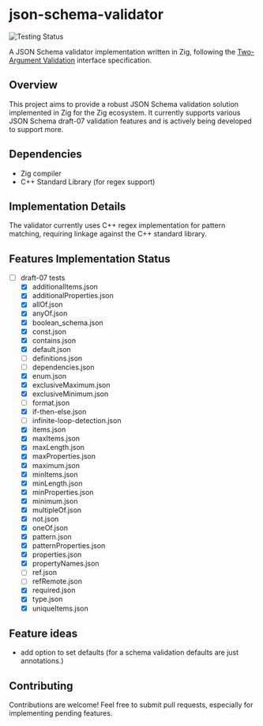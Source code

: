 # json-schema-validator

![Testing Status](https://github.com/pascalPost/json-schema-validator/actions/workflows/zig.yml/badge.svg)

A JSON Schema validator implementation written in Zig, following the [Two-Argument Validation](https://json-schema.org/implementers/interfaces#two-argument-validation) interface specification.

## Overview

This project aims to provide a robust JSON Schema validation solution implemented in Zig for the Zig ecosystem. It currently supports various JSON Schema draft-07 validation features and is actively being developed to support more.

## Dependencies

- Zig compiler
- C++ Standard Library (for regex support)

## Implementation Details

The validator currently uses C++ regex implementation for pattern matching, requiring linkage against the C++ standard library.

## Features Implementation Status

- [ ] draft-07 tests
  - [x] additionalItems.json
  - [x] additionalProperties.json
  - [x] allOf.json
  - [x] anyOf.json
  - [x] boolean_schema.json
  - [x] const.json
  - [x] contains.json
  - [x] default.json
  - [ ] definitions.json
  - [ ] dependencies.json
  - [x] enum.json
  - [x] exclusiveMaximum.json
  - [x] exclusiveMinimum.json
  - [ ] format.json
  - [x] if-then-else.json
  - [ ] infinite-loop-detection.json
  - [x] items.json
  - [x] maxItems.json
  - [x] maxLength.json
  - [x] maxProperties.json
  - [x] maximum.json
  - [x] minItems.json
  - [x] minLength.json
  - [x] minProperties.json
  - [x] minimum.json
  - [x] multipleOf.json
  - [x] not.json
  - [x] oneOf.json
  - [x] pattern.json
  - [x] patternProperties.json
  - [x] properties.json
  - [x] propertyNames.json
  - [ ] ref.json
  - [ ] refRemote.json
  - [x] required.json
  - [x] type.json
  - [x] uniqueItems.json

## Feature ideas

- add option to set defaults (for a schema validation defaults are just annotations.)

## Contributing

Contributions are welcome! Feel free to submit pull requests, especially for implementing pending features.
